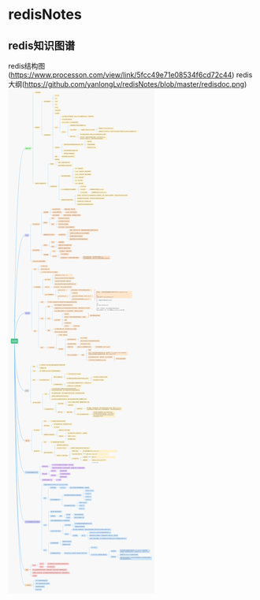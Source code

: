 # redisNotes
 ## redis知识图谱
  redis结构图(https://www.processon.com/view/link/5fcc49e71e08534f6cd72c44)
  redis大纲(https://github.com/yanlongLv/redisNotes/blob/master/redisdoc.png)
 ![image](https://github.com/yanlongLv/redisNotes/blob/master/redis.png)